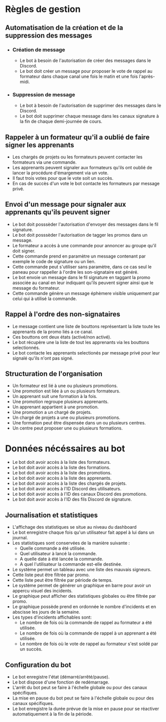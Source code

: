 # Règles de gestion

## Automatisation de la création et de la suppression des messages
- ### Création de message
    - Le bot à besoin de l'autorisation de créer des messages dans le Discord.
    - Le bot doit créer un message pour proposer le vote de rappel au formateur dans chaque canal une fois le matin et une fois l'après-midi. 

- ### Suppression de message
    - Le bot à besoin de l'autorisation de supprimer des messages dans le Discord.
    - Le bot doit supprimer chaque message dans les canaux signature à la fin de chaque demi-journée de cours.

## Rappeler à un formateur qu'il a oublié de faire signer les apprenants
- Les chargés de projets ou les formateurs peuvent contacter les formateurs via une commande.  
- Les apprenants peuvent signaler aux formateurs qu'ils ont oublié de lancer la procédure d'émargement via un vote. 
- Il faut trois votes pour que le vote soit un succès.
- En cas de succès d'un vote le bot contacte les formateurs par message privé.

## Envoi d'un message pour signaler aux apprenants qu'ils peuvent signer
- Le bot doit posssèder l'autorisation d'envoyer des messages dans le fil signature.
- Le bot doit posssèder l'autorisation de tagger les promos dans un message.
- Le formateur a accès à une commande pour annoncer au groupe qu'il doit signer.
- Cette commande prend en paramètre un message contenant par exemple le code de signature ou un lien.
- Cette commande peut s'utiliser sans paramètre, dans ce cas seul le paneau pour rappeller à l'ordre les son-signataire est généré.
- Le bot envoie un message dans le fil signature en taggant la promo associée au canal en leur indiquant qu'ils peuvent signer ainsi que le message du formateur.
- Cette commande génère un message éphèmere visible uniquement par celui qui à utilisé la commande.

## Rappel à l'ordre des non-signataires
- Le message contient une liste de bouttons représentant la liste toute les apprenants de la promo liés a ce canal.
- Ces bouttons ont deux états (activé/non activé).
- Le bot récupère une la liste de tout les apprenants via les bouttons selectionnés.
- Le bot contacte les apprenants selectionés par message privé pour leur signalé qu'ils n'ont pas signé.

## Structuration de l'organisation

- Un formateur est lié à une ou plusieurs promotions.  
- Une promotion est liée à un ou plusieurs formateurs.  
- Un apprenant suit une formation à la fois.  
- Une promotion regroupe plusieurs apprenants.  
- Un apprenant appartient à une promotion.  
- Une promotion a un chargé de projets.  
- Un chargé de projets a une ou plusieurs promotions.  
- Une formation peut être dispensée dans un ou plusieurs centres.  
- Un centre peut proposer une ou plusieurs formations. 

# Données nécéssaires au bot
- Le bot doit avoir accès à la liste des formateurs.  
- Le bot doit avoir accès à la liste des formations.  
- Le bot doit avoir accès à la liste des promotions.  
- Le bot doit avoir accès à la liste des apprenants.  
- Le bot doit avoir accès à la liste des chargés de projets.  
- Le bot doit avoir accès à l'ID Discord des utilisateurs.  
- Le bot doit avoir accès à l'ID des canaux Discord des promotions.  
- Le bot doit avoir accès à l'ID des fils Discord de signature.  

## Journalisation et statistiques
- L'affichage des statistiques se situe au niveau du dashboard
- Le bot enregistre chaque fois qu'un utilisateur fait appel à lui dans un journal.  
- Les statistiques sont conservées de la manière suivante :
    - Quelle commande a été utilisée.
    - Quel utilisateur à lancé la commande.
    - A quelle date à été lancée la commande.
    - A quel l'utilisateur la commande est-elle destinée.
- Le système permet un tableau avec une liste des mauvais signeurs.
- Cette liste peut être filtrée par promo.
- Cette liste peut être filtrée par période de temps.
- Le système permet de générer un graphique en barre pour avoir un appercu visuel des incidents.
- Le graphique peut afficher des statistiques globales ou être filtrée par promo.
- Le graphique possède prend en ordonnée le nombre d'incidents et en abscisse les jours de la semaine.
- Les types d'incidents affichables sont: 
    - Le nombre de fois où la commande de rappel au formateur a été utilisée.
    - Le nombre de fois où la commande de rappel à un apprenant a été utilisée.
    - Le nombre de fois où le vote de rappel au formateur s'est soldé par un succès.


## Configuration du bot
- Le bot enregistre l'état (démarré/arrêté/pause).
- Le bot dispose d'une fonction de redémarrage.
- L'arrêt du bot peut se faire à l'échelle globale ou pour des canaux spécifiques.
- La mise en pause du bot peut se faire à l'échelle globale ou pour des canaux spécifiques.
- Le bot enregistre la durée prévue de la mise en pause pour se réactiver automatiquement à la fin de la période.
